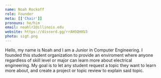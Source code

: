 ```yaml
---
name: Noah Rockoff
role: Founder
meta: [['Chair']]
pronouns: he/him
email: noahlr2@illinois.edu
website: https://discord.gg/rrAHSQHXU3
photo: sigt.png
---
```

Hello, my name is Noah and I am a Junior in Computer Engineering. I founded this student organization to provide an enviroment where anyone regardless of skill level or major can learn more about electrical engineering. My goal is to let any student request a topic they want to learn more about, and create a project or topic review to explain said topic. 
